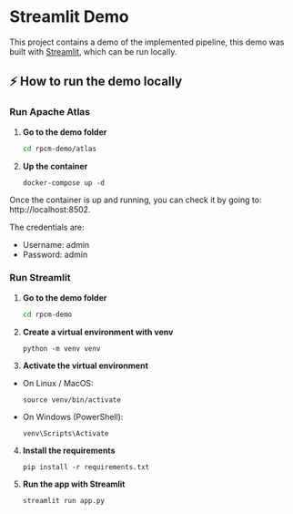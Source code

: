 # Streamlit Demo

This project contains a demo of the implemented pipeline, this demo was built with [Streamlit](https://streamlit.io/), which can be run locally.  


##  ⚡️ How to run the demo locally

### Run Apache Atlas

1. **Go to the demo folder**  
   ```bash
   cd rpcm-demo/atlas
    ```
2. **Up the container**
    ```
    docker-compose up -d
    ```

Once the container is up and running, you can check it by going to: http://localhost:8502⁠.

The credentials are:

- Username: admin
- Password: admin

### Run Streamlit
1. **Go to the demo folder**  
   ```bash
   cd rpcm-demo
    ```
2. **Create a virtual environment with venv**
    ```
    python -m venv venv
    ```
3. **Activate the virtual environment**

- On Linux / MacOS:
    ```
    source venv/bin/activate
    ```
- On Windows (PowerShell):
    ```
    venv\Scripts\Activate
    ```
4. **Install the requirements**
    ```
    pip install -r requirements.txt
    ```
5. **Run the app with Streamlit**
    ```
    streamlit run app.py
    ```

